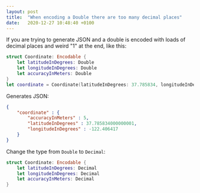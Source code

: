 ```yaml
---
layout: post
title:  "When encoding a Double there are too many decimal places"
date:   2020-12-27 10:48:40 +0100
---
```

If you are trying to generate JSON and a double is encoded with loads of decimal places and weird "1" at the end, like this:

```swift
struct Coordinate: Encodable {
    let latitudeInDegrees: Double
    let longitudeInDegrees: Double
    let accuracyInMeters: Double
}
let coordinate = Coordinate(latitudeInDegrees: 37.785834, longitudeInDegrees: -122.406417, accuracyInMeters: 5)
```

Generates JSON:
```json
{
    "coordinate" : {
        "accuracyInMeters" : 5,
        "latitudeInDegrees" : 37.785834000000001,
        "longitudeInDegrees" : -122.406417
    }
}
```

Change the type from `Double` to `Decimal`:

```swift
struct Coordinate: Encodable {
    let latitudeInDegrees: Decimal
    let longitudeInDegrees: Decimal
    let accuracyInMeters: Decimal
}
```